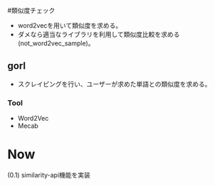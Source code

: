 #類似度チェック

- word2vecを用いて類似度を求める。
- ダメなら適当なライブラリを利用して類似度比較を求める(not_word2vec_sample)。

## gorl
- スクレイピングを行い、ユーザーが求めた単語との類似度を求める。

### Tool
- Word2Vec
- Mecab

# Now
(0.1) similarity-api機能を実装